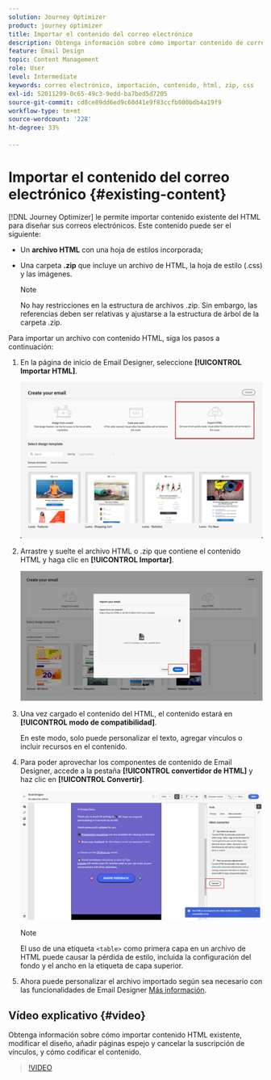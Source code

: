 ```yaml
---
solution: Journey Optimizer
product: journey optimizer
title: Importar el contenido del correo electrónico
description: Obtenga información sobre cómo importar contenido de correo electrónico
feature: Email Design
topic: Content Management
role: User
level: Intermediate
keywords: correo electrónico, importación, contenido, html, zip, css
exl-id: 52011299-0c65-49c3-9edd-ba7bed5d7205
source-git-commit: cd8ce89dd6ed9c60d41e9f83ccfb080bdb4a19f9
workflow-type: tm+mt
source-wordcount: '228'
ht-degree: 33%

---
```


# Importar el contenido del correo electrónico {#existing-content}

[!DNL Journey Optimizer] le permite importar contenido existente del HTML para diseñar sus correos electrónicos. Este contenido puede ser el siguiente:

* Un **archivo HTML** con una hoja de estilos incorporada;
* Una carpeta **.zip** que incluye un archivo de HTML, la hoja de estilo (.css) y las imágenes.

  >[!NOTE]
  >
  >No hay restricciones en la estructura de archivos .zip. Sin embargo, las referencias deben ser relativas y ajustarse a la estructura de árbol de la carpeta .zip.

Para importar un archivo con contenido HTML, siga los pasos a continuación:

1. En la página de inicio de Email Designer, seleccione **[!UICONTROL Importar HTML]**.

   ![](assets/import-html_2.png)

1. Arrastre y suelte el archivo HTML o .zip que contiene el contenido HTML y haga clic en **[!UICONTROL Importar]**.

   ![](assets/html-imported_2.png)

1. Una vez cargado el contenido del HTML, el contenido estará en **[!UICONTROL modo de compatibilidad]**.

   En este modo, solo puede personalizar el texto, agregar vínculos o incluir recursos en el contenido.

1. Para poder aprovechar los componentes de contenido de Email Designer, accede a la pestaña **[!UICONTROL convertidor de HTML]** y haz clic en **[!UICONTROL Convertir]**.

   ![](assets/html-imported.png)

   >[!NOTE]
   >
   > El uso de una etiqueta `<table>` como primera capa en un archivo de HTML puede causar la pérdida de estilo, incluida la configuración del fondo y el ancho en la etiqueta de capa superior.

1. Ahora puede personalizar el archivo importado según sea necesario con las funcionalidades de Email Designer [Más información](content-from-scratch.md).

## Vídeo explicativo {#video}

Obtenga información sobre cómo importar contenido HTML existente, modificar el diseño, añadir páginas espejo y cancelar la suscripción de vínculos, y cómo codificar el contenido.

>[!VIDEO](https://video.tv.adobe.com/v/334102?quality=12)
